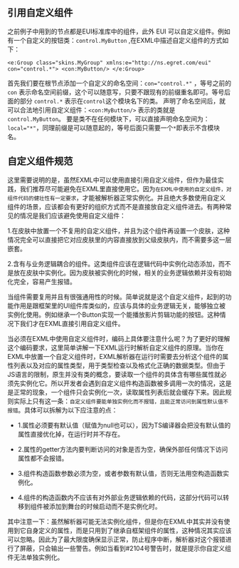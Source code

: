 ## 引用自定义组件

之前例子中用到的节点都是EUI标准库中的组件，此外 EUI 可以自定义组件。例如有一个自定义的按钮类：`control.MyButton` ,在EXML中描述自定义组件的方式如下：

```
<e:Group class="skins.MyGroup" xmlns:e="http://ns.egret.com/eui" con="control.*"> <con:MyButton/> </e:Group>
```

首先我们要在根节点添加一个自定义的命名空间：`con="control.*"` ，等号之前的 `con` 表示命名空间前缀，这个可以随意写，只要不跟现有的前缀重名即可。等号后面的部分 `control.*` 表示在`control`这个模块名下的类。
声明了命名空间后，就可以合法地引用自定义组件：`<con:MyButton/>` 表示的类就是 `control.MyButton`。
要是类不在任何模块下，可以直接声明命名空间为：`local="*"`，同理前缀是可以随意起的，等号后面只需要一个`*`即表示不含模块名。


## 自定义组件规范

这里需要说明的是，虽然EXML中可以使用直接引用自定义组件，但作为最佳实践，我们推荐尽可能避免在EXML里直接使用它。因为`在EXML中使用的自定义组件，对组件代码的健壮性有一定要求`，才能被解析器正常实例化。并且绝大多数使用自定义组件的场景，应该都会有更好的组织方式而不是直接放自定义组件进去。有两种常见的情况是我们应该避免使用自定义组件：

1.在皮肤中放置一个不复用的自定义组件，并且为这个组件再设置一个皮肤，这种情况完全可以直接把它对应皮肤里的内容直接放到父级皮肤内，而不需要多这一层嵌套。

2.含有与业务逻辑耦合的组件。这类组件应该在逻辑代码中实例化动态添加，而不是放在皮肤中实例化。因为皮肤被实例化的时候，相关的业务逻辑依赖并没有初始化完全，容易产生报错。

当组件需要复用并且有很强通用性的时候。简单说就是这个自定义组件，起到的功能作用是跟框架里的UI组件库类似的，应该与具体的业务逻辑无关，能够独立被实例化使用。例如继承一个Button实现一个能播放影片剪辑功能的按钮。这种情况下我们才在EXML直接引用自定义组件。

当必须在EXML中使用自定义组件时，编码上具体要注意什么呢？为了更好的理解这个编码要求，这里简单讲解一下EXML运行时解析自定义组件的原理。当你在EXML中放置一个自定义组件时，EXML解析器在运行时需要去分析这个组件的属性列表以及对应的属性类型，用于类型检查以及格式化正确的数据类型。但由于JS语言的限制，原生并没有类的概念，要读取一个组件的具体含有哪些属性就必须先实例化它。所以开发者会遇到自定义组件构造函数被多调用一次的情况，这是是正常的现象，一个组件只会实例化一次，读取属性列表后就会缓存下来。因此规则实际上只有这一条：`自定义组件要能单独实例化而不报错，且能正常访问到属性默认值不报错`。具体可以拆解为以下应注意的点：

* 1.属性必须要有默认值（赋值为null也可以），因为TS编译器会把没有默认值的属性直接优化掉，在运行时并不存在。

* 2.属性的getter方法内要判断访问的对象是否为空，确保外部任何情况下访问属性都不会报错。

* 3.组件构造函数参数必须为空，或者参数有默认值，否则无法用空构造函数实例化。

* 4.组件的构造函数内不应该有对外部业务逻辑依赖的代码，这部分代码可以转移到组件被添加到舞台的时候启动而不是实例化时。

其中注意一下：虽然解析器可能无法实例化组件，但是你在EXML中其实并没有使用到它自身定义的属性，而是只用到了继承自框架组件的属性，这种情况其实应该可以忽略。因此为了最大限度确保显示正常，防止程序中断，解析器对这个报错进行了屏蔽，只会输出一些警告。例如当看到#2104号警告时，就是提示你自定义组件无法单独实例化。


